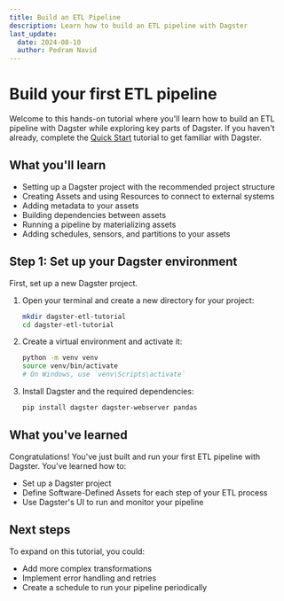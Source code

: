 ```yaml
---
title: Build an ETL Pipeline
description: Learn how to build an ETL pipeline with Dagster
last_update:
  date: 2024-08-10
  author: Pedram Navid
---
```


# Build your first ETL pipeline

Welcome to this hands-on tutorial where you'll learn how to build an ETL pipeline with Dagster while exploring key parts of Dagster.
If you haven't already, complete the [Quick Start](/tutorial/quick-start) tutorial to get familiar with Dagster.

## What you'll learn

- Setting up a Dagster project with the recommended project structure
- Creating Assets and using Resources to connect to external systems
- Adding metadata to your assets
- Building dependencies between assets
- Running a pipeline by materializing assets
- Adding schedules, sensors, and partitions to your assets

## Step 1: Set up your Dagster environment

First, set up a new Dagster project.

1. Open your terminal and create a new directory for your project:

   ```bash title="Create a new directory"
   mkdir dagster-etl-tutorial
   cd dagster-etl-tutorial
   ```

2. Create a virtual environment and activate it:

   ```bash title="Create a virtual environment"
   python -m venv venv
   source venv/bin/activate
   # On Windows, use `venv\Scripts\activate`
   ```

3. Install Dagster and the required dependencies:

   ```bash title="Install Dagster and dependencies"
   pip install dagster dagster-webserver pandas
   ```

## What you've learned

Congratulations! You've just built and run your first ETL pipeline with Dagster. You've learned how to:

- Set up a Dagster project
- Define Software-Defined Assets for each step of your ETL process
- Use Dagster's UI to run and monitor your pipeline

## Next steps

To expand on this tutorial, you could:

- Add more complex transformations
- Implement error handling and retries
- Create a schedule to run your pipeline periodically
